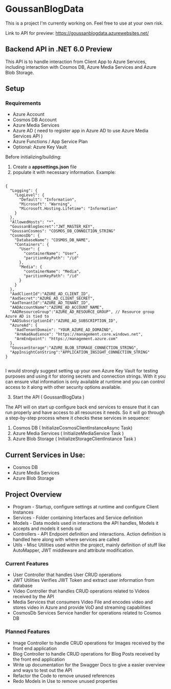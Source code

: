 # GoussanBlogData
This is a project I'm currently working on. Feel free to use at your own risk.

Link to API for preview: https://goussanblogdata.azurewebsites.net/


## Backend API in .NET 6.0 Preview

This API is to handle interaction from Client App to Azure Services, including interaction with Cosmos DB, Azure Media Services and Azure Blob Storage.

## Setup
### Requirements
* Azure Account
* Cosmos DB Account
* Azure Media Services
* Azure AD ( need to register app in Azure AD to use Azure Media Services API )
* Azure Functions / App Service Plan
* Optional: Azure Key Vault

Before initializing/building:
1. Create a <b>appsettings.json</b> file
2. populate it with necessary information. Example: 
````

{
  "Logging": {
    "LogLevel": {
      "Default": "Information",
      "Microsoft": "Warning",
      "Microsoft.Hosting.Lifetime": "Information"
    }
  },
  "AllowedHosts": "*",
  "GoussanBlogSecret":"JWT_MASTER_KEY",
  "GoussanCosmos": "COSMOS_DB_CONNECTION_STRING"
  "CosmosDb": {
    "DatabaseName": "COSMOS_DB_NAME",
    "Containers": {
      "User": {
        "containerName": "User",
        "paritionKeyPath": "/id"
      },
      "Media": {
        "containerName": "Media",
        "paritionKeyPath": "/id"
      }
    }
  },
  "AadClientId":"AZURE_AD_CLIENT_ID",
  "AadSecret":"AZURE_AD_CLIENT_SECRET",
  "AadTenantId":"AZURE_AD_TENANT_ID",
  "AADAccountName":"AZURE_AD_ACCOUNT_NAME",
  "AADResourceGroup":"AZURE_AD_RESOURCE_GROUP", // Resource group Azure AD is tied to
  "AADSubscriptionId":"AZURE_AD_SUBSCRIPTION_ID",
  "AzureAd": {
    "AadTenantDomain": "YOUR_AZURE_AD_DOMAIND",
    "ArmAadAudience": "https://management.core.windows.net",
    "ArmEndpoint": "https://management.azure.com"
  },
  "GoussanStorage":"AZURE_BLOB_STORAGE_CONNECTION_STRING",
  "AppInsightConString":"APPLICATION_INSIGHT_CONNECTION_STRING"
}


````
I would strongly suggest setting up your own Azure Key Vault for testing purposes and using it for storing secrets and connection strings. With it you can ensure vital information is only available at runtime and you can control access to it along with other security options available.

3. Start the API ( GoussanBlogData )

The API will on start up configure back end services to ensure that it can run properly and have access to all resources it needs. So it will go through a step-by-step process where it checks these services in sequence:
1. Cosmos DB ( InitializeCosmosClientInstanceAsync Task)
2. Azure Media Services ( InitializeMediaService Task )
3. Azure Blob Storage ( InitializeStorageClientInstance Task )


## Current Services in Use:
* Cosmos DB
* Azure Media Services
* Azure Blob Storage


## Project Overview

* Program - Startup, configure settings at runtime and configure Client Instances
* Services - Folder containing Interfaces and Service definition
* Models - Data models used in interactions the API handles, Models it accepts and models it sends out
* Controllers - API Endpoint definition and interactions. Action definition is handled here along with where services are called
* Utils - Misc Utilities used within the project, mainly definition of stuff like AutoMapper, JWT middleware and attribute modification.



### Current Features
* User Controller that handles User CRUD operations
* JWT Utilities Verifies JWT Token and extract user information from database
* Video Controller that handles CRUD operations related to Videos received by the API
* Media Services that consumers Video File and encodes video and stores video in Azure and provide VoD and streaming capabilities
* CosmosDb Services Service handler for operations related to Cosmos DB

### Planned Features
* Image Controller to handle CRUD operations for Images received by the front end application
* Blog Controller to handle CRUD operations for Blog Posts received by the front end application
* Write up documentation for the Swagger Docs to give a easier overview and ways to test out the API
* Refactor the Code to remove unused references
* Redo Models in Use to remove unused properties

 
